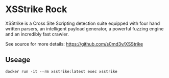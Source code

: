 # XSStrike Rock
  XSStrike is a Cross Site Scripting detection suite equipped with four hand 
  written parsers, an intelligent payload generator, a powerful fuzzing engine
  and an incredibly fast crawler.

  See source for more details: https://github.com/s0md3v/XSStrike

## Useage

```
docker run -it --rm xsstrike:latest exec xsstrike
```

<!-- ## TODO
-->